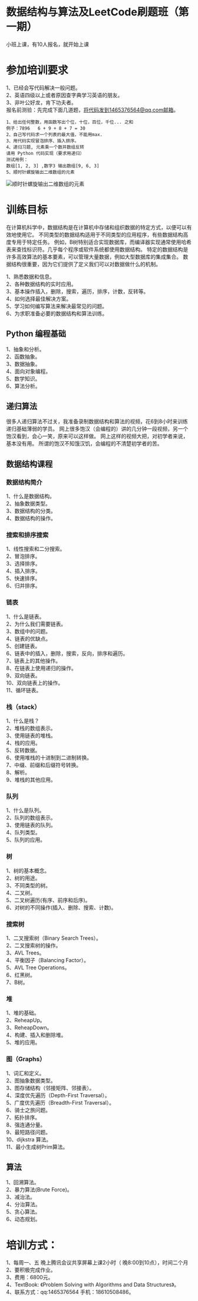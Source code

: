# 数据结构与算法及LeetCode刷题班（第一期）

小班上课，有10人报名，就开始上课

  

# 参加培训要求
1、已经会写代码解决一般问题。  
2、英语四级以上或者原因查字典学习英语的朋友。  
3、非叶公好龙，肯下功夫者。  
报名前测验：先完成下面几道题，将代码发到1465376564@qq.com邮箱。  

    1、给出任何整数，用函数写出个位，十位，百位，千位... 之和
    例子：7896   6 + 9 + 8 + 7 = 30
    2、自己写代码求一个列表的最大值，不能用max.
    3、用代码实现冒泡排序、插入排序。
    4、递归习题, 元素乘一个数并数组反转 
    请用 Python 代码实现（要求用递归）
    测试用例：
    数组[1, 2, 3] ,数字3 输出数组[9, 6, 3]
    5、顺时针螺旋输出二维数组的元素 

![顺时针螺旋输出二维数组的元素](https://github.com/pythonpeixun/article/blob/master/datastructures/image-20210218205147393.png)

# 训练目标

在计算机科学中，数据结构是在计算机中存储和组织数据的特定方式，以便可以有效地使用它。
不同类型的数据结构适用于不同类型的应用程序，有些数据结构高度专用于特定任务。
例如，B树特别适合实现数据库，而编译器实现通常使用哈希表来查找标识符。几乎每个程序或软件系统都使用数据结构。
特定的数据结构是许多高效算法的基本要素，可以管理大量数据，例如大型数据库的集成集合。
数据结构很重要，因为它们提供了定义我们可以对数据做什么的机制。

1、熟悉数据和信息。  
2、各种数据结构的实时应用。  
3、基本操作插入，删除，搜索，遍历，排序，计数，反转等。  
4、如何选择最佳解决方案。  
5、学习如何编写算法来解决最常见的问题。  
6、为求职准备必要的数据结构和算法训练。  


## Python 编程基础
1、抽象和分析。  
2、函数抽象。  
3、数据抽象。  
4、面向对象编程。  
5、数学知识。  
6、算法分析。  

## 递归算法
很多人递归算法不过关，我准备录制数据结构和算法的视频，花6到8小时来训练递归基础薄弱的学员。
网上很多饱汉（会编程的）讲的几分钟一段视频，另一个饱汉看到，会心一笑，原来可以这样做。
网上这样的视频大把，对初学者来说，基本没有用。
所谓的饱汉不知饿汉饥，会编程的不清楚初学者的苦。 

## 数据结构课程

### 数据结构简介

1、什么是数据结构。  
2、抽象数据类型。  
3、数据结构的分类。  
4、数据结构的操作。  

### 搜索和排序搜索
1、线性搜索和二分搜索。  
2、冒泡排序。  
3、选择排序。  
4、插入排序。  
5、快速排序。  
6、归并排序。  

### 链表
1、什么是链表。  
2、为什么我们需要链表。  
3、数组中的问题。  
4、链表的优缺点。  
5、创建链表。  
6、链表中的插入，删除，搜索，反向，排序和遍历。  
7、链表上的其他操作。  
8、在链表上使用递归的操作。  
9、双向链表。  
10、双向链表上的操作。  
11、循环链表。  

### 栈（stack）
1、什么是栈？  
2、堆栈的数组表示。  
3、使用链表的堆栈。  
4、栈的应用。  
5、反转数据。  
6、使用堆栈的十进制到二进制转换。  
7、中缀、前缀和后缀符号转换。  
8、解析。  
9、堆栈的其他应用。  

### 队列
1、什么是队列。  
2、队列的数组表示。  
3、使用链表的队列。  
4、队列类型。  
5、队列的应用。  

### 树
1、树的基本概念。  
2、树的用途。  
3、不同类型的树。  
4、二叉树。   
5、二叉树遍历(有序、前序和后序)。  
6、对树的不同操作(插入、删除、搜索、计数)。  

### 搜索树
1、二叉搜索树（Binary Search Trees）。  
2、二叉搜索树的操作。  
3、AVL Trees。  
4、平衡因子（Balancing Factor）。  
5、AVL Tree Operations。  
6、红黑树。  
7、B树。  

### 堆
1、堆的基础。  
2、ReheapUp。  
3、ReheapDown。  
4、构建、插入和删除堆。  
5、堆的应用。  

### 图（Graphs）
1、词汇和定义。  
2、图抽象数据类型。  
3、图存储结构（邻接矩阵、邻接表）。  
4、深度优先遍历（Depth-First Traversal）。  
5、广度优先遍历（Breadth-First Traversal）。  
6、骑士之旅问题。  
7、拓扑排序。  
8、强连通分量。  
9、最短路径问题。  
10、dijkstra 算法。  
11、最小生成树Prim算法。  

## 算法
1、回溯算法。  
2、暴力算法(Brute Force)。  
3、减治法。  
4、分治算法。  
5、贪心算法。  
6、动态规划。  

# 培训方式：
1、每周一、五 晚上腾讯会议共享屏幕上课2小时（ 晚8:00到10点），时间二个月 
2、要积极完成作业。  
3、费用：6800元。  
4、TextBook: 《Problem Solving with Algorithms and Data Structures》。  
4、联系方式：qq:1465376564 手机：18610508486。  
